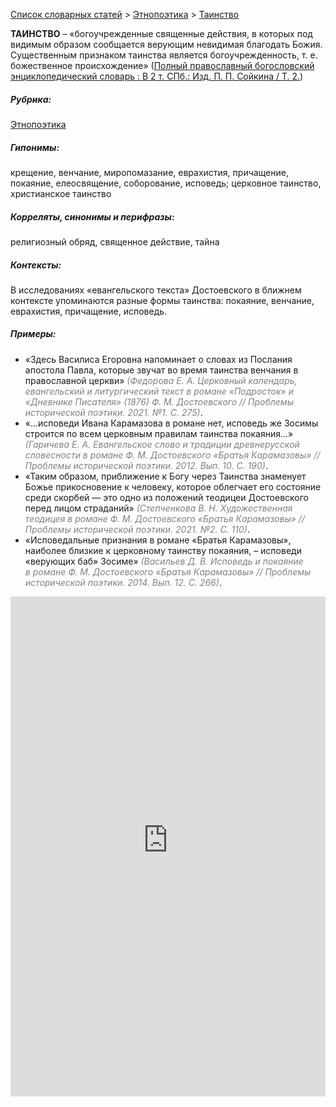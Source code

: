 <style>
st { color: Gray;
  font-style: italic;}
</style>

[Список словарных статей](https://thesaurus-dostoevsky.github.io/Thesaurus/) > [Этнопоэтика](ethnopoe.md) > [Таинство](таинство.md) 

**ТАИНСТВО** – «богоучрежденные священные действия, в которых под видимым образом сообщается верующим невидимая благодать Божия. Существенным признаком таинства является богоучрежденность, т. е. божественное происхождение» ([Полный православный богословский энциклопедический словарь : В 2 т. СПб.: Изд. П. П. Сойкина / Т. 2.](https://azbyka.ru/))

##### Рубрика:
[Этнопоэтика](ethnopoe.md)
##### Гипонимы:
крещение, венчание, миропомазание, еврахистия, причащение, покаяние, елеосвящение, соборование, исповедь; церковное таинство, христианское таинство
##### Корреляты, синонимы и перифразы:
религиозный обряд, священное действие, тайна
##### Контексты:
В исследованиях «евангельского текста» Достоевского в ближнем контексте упоминаются разные формы таинства: покаяние, венчание, еврахистия, причащение, исповедь.
##### Примеры:
* «Здесь Василиса Егоровна напоминает о словах из Послания апостола 
Павла, которые звучат во время таинства венчания в православной церкви» <st>(Федорова Е. А. Церковный календарь, евангельский и литургический текст в романе «Подросток» и «Дневнике Писателя» (1876) Ф. М. Достоевского // Проблемы исторической поэтики. 2021. №1. С. 275)</st>.
* «…исповеди Ивана Карамазова в романе нет, исповедь же Зосимы 
строится по всем церковным правилам таинства покаяния…» <st>(Гаричева Е. А. Евангельское слово и традиции древнерусской словесности в романе Ф. М. Достоевского «Братья Карамазовы» // Проблемы исторической поэтики. 2012. Вып. 10. С. 190)</st>.
* «Таким образом, приближение к Богу через Таинства знаменует Божье 
прикосновение к человеку, которое облегчает его состояние среди скорбей — это одно из положений теодицеи Достоевского перед лицом страданий» <st>(Степченкова В. Н. Художественная теодицея в романе Ф. М. Достоевского «Братья Карамазовы» // Проблемы исторической поэтики. 2021. №2. С. 110)</st>.
* «Исповедальные признания в романе «Братья Карамазовы», наиболее 
близкие к церковному таинству покаяния, – исповеди «верующих баб» Зосиме» <st>(Васильев Д. В. Исповедь и покаяние в романе Ф. М. Достоевского «Братья Карамазовы» // Проблемы исторической поэтики. 2014. Вып. 12. С. 266)</st>. 

<iframe src="https://thesaurus-dostoevsky.github.io/nk/таинство.html" style="border:0px;width:100%;height:800px" allowfullscreen="true" webkitallowfullscreen="true" mozallowfullscreen="true">
